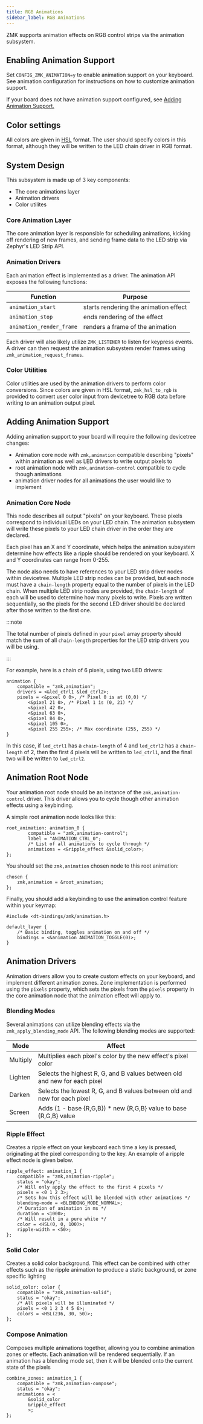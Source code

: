 ```yaml
---
title: RGB Animations
sidebar_label: RGB Animations
---
```


ZMK supports animation effects on RGB control strips via the animation
subsystem.

## Enabling Animation Support

Set `CONFIG_ZMK_ANIMATION=y` to enable animation support on your keyboard.
See animation configuration for instructions on how to customize animation
support.

If your board does not have animation support configured, see
[Adding Animation Support.](#adding-animation-support)

## Color settings

All colors are given in [HSL](https://www.w3schools.com/colors/colors_hsl.asp)
format. The user should specify colors in this format, although they will
be written to the LED chain driver in RGB format.

## System Design

This subsystem is made up of 3 key components:
- The core animations layer
- Animation drivers
- Color utilites

### Core Animation Layer

The core animation layer is responsible for scheduling animations, kicking
off rendering of new frames, and sending frame data to the LED strip via
Zephyr's LED Strip API.

### Animation Drivers

Each animation effect is implemented as a driver. The animation API exposes
the following functions:

|       Function           |          Purpose                      |
| ------------------------ | ------------------------------------- |
| `animation_start`        | starts rendering the animation effect |
| `animation_stop`         | ends rendering of the effect          |
| `animation_render_frame` | renders a frame of the animation      |

Each driver will also likely utilize `ZMK_LISTENER` to listen for keypress
events. A driver can then request the animation subsystem render frames
using `zmk_animation_request_frames`.


### Color Utilities

Color utilities are used by the animation drivers to perform color conversions.
Since colors are given in HSL format, `zmk_hsl_to_rgb` is provided to
convert user color input from devicetree to RGB data before writing to an
animation output pixel.

## Adding Animation Support

Adding animation support to your board will require the following devicetree
changes:
- Animation core node with `zmk,animation` compatible describing
  "pixels" within animation as well as LED drivers to write output pixels to
- root animation node with `zmk,animation-control` compatible to cycle though
  animations
- animation driver nodes for all animations the user would like to implement

### Animation Core Node

This node describes all output "pixels" on your keyboard. These pixels
correspond to individual LEDs on your LED chain. The animation subsystem
will write these pixels to your LED chain driver in the order they are
declared.

Each pixel has an X and Y coordinate, which helps the animation
subsystem determine how effects like a ripple should be rendered on your
keyboard. X and Y coordinates can range from 0-255.

The node also needs to have references to your LED strip driver nodes within
devicetree. Multiple LED strip nodes can be provided, but each node must have
a `chain-length` property equal to the number of pixels in the LED chain.
When multiple LED strip nodes are provided, the `chain-length` of each will be
used to determine how many pixels to write. Pixels are written sequentially, so
the pixels for the second LED driver should be declared after those written
to the first one.

:::note

The total number of pixels defined in your `pixel` array property should match
the sum of all `chain-length` properties for the LED strip drivers you will be
using.

:::

For example, here is a chain of 6 pixels, using two LED drivers:
```
animation {
	compatible = "zmk,animation";
	drivers = <&led_ctrl1 &led_ctrl2>;
	pixels = <&pixel 0 0>, /* Pixel 0 is at (0,0) */
		<&pixel 21 0>, /* Pixel 1 is (0, 21) */
		<&pixel 42 0>,
		<&pixel 63 0>,
		<&pixel 84 0>,
		<&pixel 105 0>,
		<&pixel 255 255>; /* Max coordinate (255, 255) */
}
```

In this case, if `led_ctrl1` has a `chain-length` of 4 and `led_ctrl2` has
a `chain-length` of 2, then the first 4 pixels will be written to `led_ctrl1`,
and the final two will be written to `led_ctrl2`.


## Animation Root Node

Your animation root node should be an instance of the `zmk,animation-control`
driver. This driver allows you to cycle though other animation effects using
a keybinding.

A simple root animation node looks like this:

```
root_animation: animation_0 {
		compatible = "zmk,animation-control";
		label = "ANIMATION_CTRL_0";
        /* List of all animations to cycle through */
		animations = <&ripple_effect &solid_color>;
};
```
You should set the `zmk,animation` chosen node to this root animation:

```
chosen {
	zmk,animation = &root_animation;
};
```

Finally, you should add a keybinding to use the animation control feature
within your keymap:
```
#include <dt-bindings/zmk/animation.h>

default_layer {
    /* Basic binding, toggles animation on and off */
    bindings = <&animation ANIMATION_TOGGLE(0)>;
}
```

## Animation Drivers

Animation drivers allow you to create custom effects on your keyboard,
and implement different animation zones. Zone implementation is performed
using the `pixels` property, which sets the pixels from the `pixels` property
in the core animation node that the animation effect will apply to.

### Blending Modes

Several animations can utilize blending effects via the
`zmk_apply_blending_mode` API. The following blending modes are supported:

| Mode     | Affect                                                                    |
|----------|---------------------------------------------------------------------------|
| Multiply | Multiplies each pixel's color by the new effect's pixel color             |
| Lighten  | Selects the highest R, G, and B values between old and new for each pixel |
| Darken   | Selects the lowest R, G, and B values between old and new for each pixel  |
| Screen   | Adds (1 - base {R,G,B}) * new {R,G,B} value to base {R,G,B} value         |


### Ripple Effect

Creates a ripple effect on your keyboard each time a key is pressed,
originating at the pixel corresponding to the key. An example of
a ripple effect node is given below.

```
ripple_effect: animation_1 {
	compatible = "zmk,animation-ripple";
	status = "okay";
    /* Will only apply the effect to the first 4 pixels */
	pixels = <0 1 2 3>;
    /* Sets how this effect will be blended with other animations */
	blending-mode = <BLENDING_MODE_NORMAL>;
    /* Duration of animation in ms */
	duration = <1000>;
    /* Will result in a pure white */
	color = <HSL(0, 0, 100)>;
	ripple-width = <50>;
};
```

### Solid Color

Creates a solid color background. This effect can be combined with other
effects such as the ripple animation to produce a static background, or
zone specific lighting

```
solid_color: color {
    compatible = "zmk,animation-solid";
    status = "okay";
    /* All pixels will be illuminated */
    pixels = <0 1 2 3 4 5 6>;
    colors = <HSL(236, 30, 50)>;
};
```

### Compose Animation

Composes multiple animations together, allowing you to combine animation zones
or effects. Each animation will be rendered sequentially. If an animation has
a blending mode set, then it will be blended onto the current state of the
pixels

```
combine_zones: animation_1 {
    compatible = "zmk,animation-compose";
    status = "okay";
    animations = <
        &solid_color
        &ripple_effect
		>;
};
```
